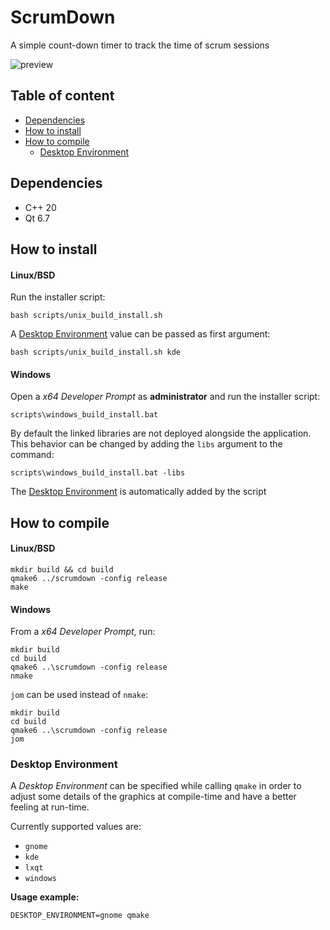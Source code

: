 # ScrumDown

A simple count-down timer to track the time of scrum sessions

![preview](resources/preview.gif)

## Table of content

- [Dependencies](#dependencies)
- [How to install](#how-to-install)
- [How to compile](#how-to-compile)
  - [Desktop Environment](#desktop-environment)

## Dependencies

- C++ 20
- Qt 6.7

## How to install

#### Linux/BSD

Run the installer script:

```
bash scripts/unix_build_install.sh
```

A [Desktop Environment](#desktop-environment) value can be passed as first argument:

```
bash scripts/unix_build_install.sh kde
```

#### Windows

Open a *x64 Developer Prompt* as **administrator** and run the installer script:

```
scripts\windows_build_install.bat
```

By default the linked libraries are not deployed alongside the application.
This behavior can be changed by adding the `libs` argument to the command:

```
scripts\windows_build_install.bat -libs
```

The [Desktop Environment](#desktop-environment) is automatically added by the script

## How to compile

#### Linux/BSD

```
mkdir build && cd build
qmake6 ../scrumdown -config release
make
```

#### Windows

From a *x64 Developer Prompt*, run:

```
mkdir build
cd build
qmake6 ..\scrumdown -config release
nmake
```

`jom` can be used instead of `nmake`:

```
mkdir build
cd build
qmake6 ..\scrumdown -config release
jom
```

### Desktop Environment

A _Desktop Environment_ can be specified while calling `qmake` in order to adjust some details of the graphics at compile-time and have a better feeling at run-time.

Currently supported values are:

- `gnome`
- `kde`
- `lxqt`
- `windows`

**Usage example:**

```
DESKTOP_ENVIRONMENT=gnome qmake
```
